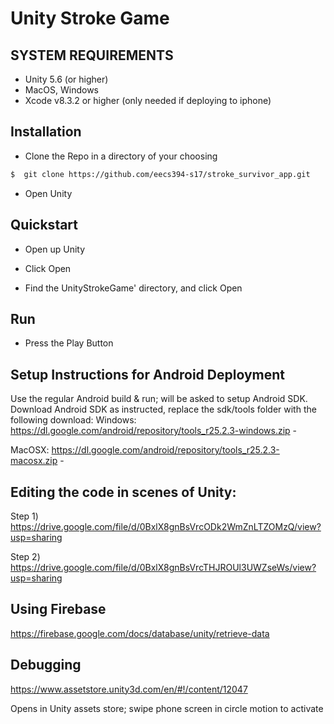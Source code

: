 # Unity Stroke Game

## SYSTEM REQUIREMENTS

- Unity 5.6 (or higher)
- MacOS, Windows
- Xcode v8.3.2 or higher (only needed if deploying to iphone)

## Installation

* Clone the Repo in a directory of your choosing
```bash
$  git clone https://github.com/eecs394-s17/stroke_survivor_app.git
```

* Open Unity



## Quickstart
* Open up Unity

* Click Open

* Find the UnityStrokeGame' directory, and click Open
## Run
* Press the Play Button

## Setup Instructions for Android Deployment
Use the regular Android build & run; will be asked to setup Android SDK. Download Android SDK as instructed, replace the sdk/tools folder with the following download:
Windows: https://dl.google.com/android/repository/tools_r25.2.3-windows.zip -

MacOSX: https://dl.google.com/android/repository/tools_r25.2.3-macosx.zip -



## Editing the code in scenes of Unity:

Step 1) https://drive.google.com/file/d/0BxlX8gnBsVrcODk2WmZnLTZOMzQ/view?usp=sharing

Step 2) https://drive.google.com/file/d/0BxlX8gnBsVrcTHJROUl3UWZseWs/view?usp=sharing

## Using Firebase
https://firebase.google.com/docs/database/unity/retrieve-data 

## Debugging

https://www.assetstore.unity3d.com/en/#!/content/12047

Opens in Unity assets store; swipe phone screen in circle motion to activate
